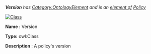___Version__ 
 has
 [Category:OntologyElement](../../Category/OntologyElement "Category:OntologyElement") 
 and is an
 [element of](../../Property/ElementOf "Property:ElementOf") 
[Policy](../../Submissions/Policy "Submissions:Policy")_




  





[![Class](../../images/thumb/2/27/Class.gif/45px-Class.gif)](../../Image/Class.gif "Class")


__Name__ 
 : Version
 



__Type:__ 
 owl:Class
 



__Description__ 
 : A policy's version